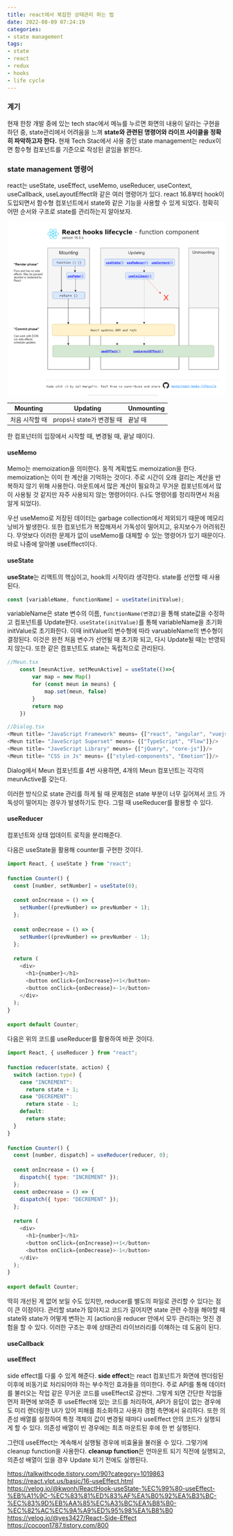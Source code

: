 ```yaml
---
title: react에서 복잡한 상태관리 하는 법
date: 2022-08-09 07:24:19
categories:
- state management
tags:
- state
- react
- redux
- hooks
- life cycle
---
```


### 계기

현재 한창 개발 중에 있는 tech stac에서 메뉴를 누르면 화면의 내용이 달라는 구현을 하던 중, state관리에서 어려움을 느껴 **state와 관련된 명령어와 라이프 사이클을 정확히 파악하고자 한다.** 현재 Tech Stac에서 사용 중인 state management는 redux이면 함수형 컴포넌트를 기준으로 작성된 글임을 밝힌다.

### state management 명령어

react는 useState, useEffect, useMemo, useReducer, useContext, useCallback, useLayoutEffect와 같은 여러 명령어가 있다. react 16.8부터 hook이 도입되면서 함수형 컴포넌트에서 state와 같은 기능을 사용할 수 있게 되었다. 정확히 어떤 순서와 구조로 state를 관리하는지 알아보자.

<img src='https://github.com/jun3047/jun3047.github.io/blob/master/assets/images/hookLifecyecle.png?raw=true' alt='hookLifecyecle'>

|Mounting|Updating|Unmounting
|-|-|-|
|처음 시작할 때|props나 state가 변경될 때|끝날 때|

한 컴포넌터의 입장에서 시작할 때, 변경될 때, 끝날 때이다.
<!-- react는 UI를 구축하기 위한 선언적이고 효율적이며 유연한 JavaScript 라이브러리이다. 컴포넌트라고 불리는 작고 고립된 코드의 파편을 이용하여 복잡한 UI를 구성하도록 돕는다. 그러한 과정에서 props를 통해 좀 더 유연한 컴포넌트를 설계하고 같은 작업을 반복하지 않을 수 있게 해준다. https://ko.reactjs.org/tutorial/tutorial.html -->

#### useMemo

Memo는 memoization을 의미한다. 동적 계획법도 memoization을 한다. memoization는 이미 한 계산을 기억하는 것이다. 주로 시간이 오래 걸리는 계산을 반복하지 않기 위해 사용한다. 마운트에서 많은 계산이 필요하고 무거운 컴포넌트에서 많이 사용될 것 같지만 자주 사용되지 않는 명령어이다. (나도 명령어를 정리하면서 처음 알게 되었다).

우선 useMemo로 저장된 데이터는 garbage collection에서 제외되기 때문에 메모리 낭비가 발생한다. 또한 컴포넌트가 복잡해져서 가독성이 떨어지고, 유지보수가 어려워진다. 무엇보다 이러한 문제가 없이 useMemo를 대체할 수 있는 명령어가 있기 때문이다. 바로 나중에 알아볼 useEffect이다.

#### useState

**useState**는 리액트의 핵심이고, hook의 시작이라 생각한다. state를 선언할 때 사용된다. 
```js
const [variableName, functionName] = useState(initValue);
```
variableName은 state 변수의 이름, `functionName(변경값)`을 통해 state값을 수정하고 컴포넌트를 Update한다. `useState(initValue)`를 통해 variableName을 초기화 initValue로 초기화한다. 이때 initValue의 변수형에 따라 varuableName의 변수형이 결정된다. 이것은 완전 처음 변수가 선언될 때 초기화 되고, 다시 Update될 때는 반영되지 않는다. 또한 같은 컴포넌트도 state는 독립적으로 관리된다. 

```js
//Meun.tsx
    const [meunActive, setMeunActive] = useState(()=>{
        var map = new Map()
        for (const meun in meuns) {
            map.set(meun, false)
        }
        return map
    })
```

```js
//Dialog.tsx
<Meun title= "JavaScript Framework" meuns= {["react", "angular", "vuejs"]}/>
<Meun title= "JaveScript Superset" meuns= {["TypeScript", "Flow"]}/>
<Meun title= "JaveScript Library" meuns= {["jQuery", "core-js"]}/>
<Meun title= "CSS in Js" meuns= {["styled-components", "Emotion"]}/>
```
Dialog에서 Meun 컴포넌트를 4번 사용하면, 4개의 Meun 컴포넌트는 각각의 meunActive를 갖는다.

이러한 방식으로 state 관리를 하게 될 때 문제점은 state 부분이 너무 길어져서 코드 가독성이 떨어지는 경우가 발생하기도 한다. 그럴 때 useReducer를 활용할 수 있다.

#### useReducer

컴포넌트와 상태 업데이트 로직을 분리해준다.

다음은 useState을 활용해 counter를 구현한 것이다.

```js
import React, { useState } from "react";

function Counter() {
  const [number, setNumber] = useState(0);

  const onIncrease = () => {
    setNumber((prevNumber) => prevNumber + 1);
  };

  const onDecrease = () => {
    setNumber((prevNumber) => prevNumber - 1);
  };

  return (
    <div>
      <h1>{number}</h1>
      <button onClick={onIncrease}>+1</button>
      <button onClick={onDecrease}>-1</button>
    </div>
  );
}

export default Counter;
```

다음은 위의 코드를 useReducer를 활용하여 바꾼 것이다.
```js
import React, { useReducer } from "react";

function reducer(state, action) {
  switch (action.type) {
    case "INCREMENT":
      return state + 1;
    case "DECREMENT":
      return state - 1;
    default:
      return state;
  }
}

function Counter() {
  const [number, dispatch] = useReducer(reducer, 0);

  const onIncrease = () => {
    dispatch({ type: "INCREMENT" });
  };
  const onDecrease = () => {
    dispatch({ type: "DECREMENT" });
  };

  return (
    <div>
      <h1>{number}</h1>
      <button onClick={onIncrease}>+1</button>
      <button onClick={onDecrease}>-1</button>
    </div>
  );
}

export default Counter;

```

딱히 개선된 게 없어 보일 수도 있지만, reducer를 별도의 파일로 관리할 수 있다는 점이 큰 이점이다. 관리할 state가 많아지고 코드가 길어지면 state 관련 수정을 해야할 때 state와 state가 어떻게 변하는 지 (action)을 reducer 안에서 모두 관리하는 멋진 경험을 할 수 있다. 이러한 구조는 후에 상태관리 라이브러리를 이해하는 데 도움이 된다. 

#### useCallback

#### useEffect

side effect를 다룰 수 있게 해준다. **side effect**는 react 컴포넌트가 화면에 렌더링된 이후에 비동기로 처리되어야 하는 부수적인 효과들을 의미한다. 주로 API를 통해 데이터를 불러오는 작업 같은 무거운 코드를 useEffect로 감싼다. 그렇게 되면 간단한 작업들 먼저 화면에 보여준 후 useEffect에 있는 코드를 처리하여, API가 응답이 없는 경우에도 미리 렌더링한 UI가 있어 피해를 최소화하고 사용자 경험 측면에서 유리하다. 또한 의존성 배열를 설정하여 특정 객체의 값이 변경될 때마다 useEffect 안의 코드가 실행되게 할 수 있다. 의존성 배열이 빈 경우에는 최초 마운트된 후에 한 번 실행된다.

그런데 useEffect는 계속해서 실행될 경우에 비효율을 불러올 수 있다. 그렇기에 cleanup function을 사용한다. **cleanup function**은 언마운트 되기 직전에 실행되고, 의존성 배열이 있을 경우 Update 되기 전에도 실행된다.


https://talkwithcode.tistory.com/90?category=1019863
https://react.vlpt.us/basic/16-useEffect.html
https://velog.io/@kwonh/ReactHook-useState-%EC%99%80-useEffect-%EB%A1%9C-%EC%83%81%ED%83%AF%EA%B0%92%EA%B3%BC-%EC%83%9D%EB%AA%85%EC%A3%BC%EA%B8%B0-%EC%82%AC%EC%9A%A9%ED%95%98%EA%B8%B0
https://velog.io/@yes3427/React-Side-Effect
https://cocoon1787.tistory.com/800
